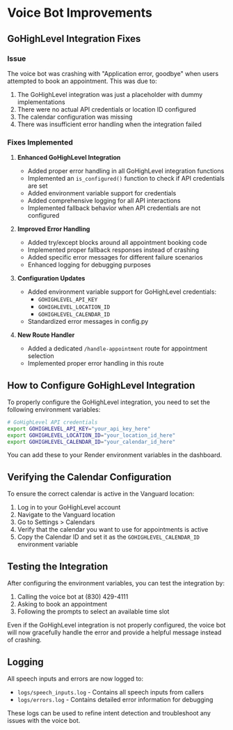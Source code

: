 # Voice Bot Improvements

## GoHighLevel Integration Fixes

### Issue
The voice bot was crashing with "Application error, goodbye" when users attempted to book an appointment. This was due to:

1. The GoHighLevel integration was just a placeholder with dummy implementations
2. There were no actual API credentials or location ID configured
3. The calendar configuration was missing
4. There was insufficient error handling when the integration failed

### Fixes Implemented

1. **Enhanced GoHighLevel Integration**
   - Added proper error handling in all GoHighLevel integration functions
   - Implemented an `is_configured()` function to check if API credentials are set
   - Added environment variable support for credentials
   - Added comprehensive logging for all API interactions
   - Implemented fallback behavior when API credentials are not configured

2. **Improved Error Handling**
   - Added try/except blocks around all appointment booking code
   - Implemented proper fallback responses instead of crashing
   - Added specific error messages for different failure scenarios
   - Enhanced logging for debugging purposes

3. **Configuration Updates**
   - Added environment variable support for GoHighLevel credentials:
     - `GOHIGHLEVEL_API_KEY`
     - `GOHIGHLEVEL_LOCATION_ID`
     - `GOHIGHLEVEL_CALENDAR_ID`
   - Standardized error messages in config.py

4. **New Route Handler**
   - Added a dedicated `/handle-appointment` route for appointment selection
   - Implemented proper error handling in this route

## How to Configure GoHighLevel Integration

To properly configure the GoHighLevel integration, you need to set the following environment variables:

```bash
# GoHighLevel API credentials
export GOHIGHLEVEL_API_KEY="your_api_key_here"
export GOHIGHLEVEL_LOCATION_ID="your_location_id_here"
export GOHIGHLEVEL_CALENDAR_ID="your_calendar_id_here"
```

You can add these to your Render environment variables in the dashboard.

## Verifying the Calendar Configuration

To ensure the correct calendar is active in the Vanguard location:

1. Log in to your GoHighLevel account
2. Navigate to the Vanguard location
3. Go to Settings > Calendars
4. Verify that the calendar you want to use for appointments is active
5. Copy the Calendar ID and set it as the `GOHIGHLEVEL_CALENDAR_ID` environment variable

## Testing the Integration

After configuring the environment variables, you can test the integration by:

1. Calling the voice bot at (830) 429-4111
2. Asking to book an appointment
3. Following the prompts to select an available time slot

Even if the GoHighLevel integration is not properly configured, the voice bot will now gracefully handle the error and provide a helpful message instead of crashing.

## Logging

All speech inputs and errors are now logged to:

- `logs/speech_inputs.log` - Contains all speech inputs from callers
- `logs/errors.log` - Contains detailed error information for debugging

These logs can be used to refine intent detection and troubleshoot any issues with the voice bot.
